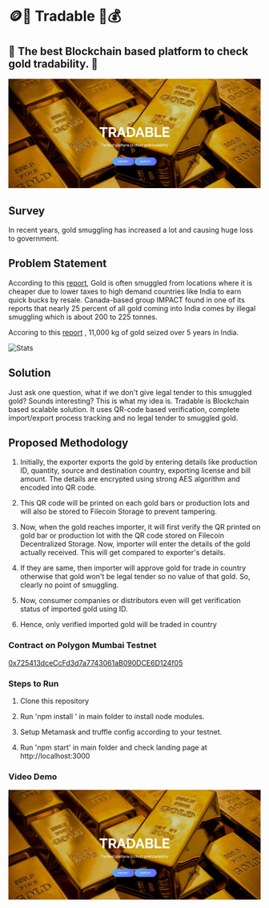 #  🪙🥇  Tradable 🥇💰

## 🥇 The best Blockchain based platform to check gold tradability. 📃

![landing page](./public/tradabletheme.jpg)

## Survey

In recent years, gold smuggling has increased a lot and causing huge loss to government.

## Problem Statement
According to this [report](https://tinyurl.com/goldtrack1), Gold is often smuggled from locations where it is cheaper due to lower taxes to high demand countries like India to earn quick bucks by resale. Canada-based group IMPACT found in one of its reports that nearly 25 percent of all gold coming into India comes by illegal smuggling which is about 200 to 225 tonnes.

Accoring to this [report](https://tinyurl.com/goldtrack2) , 11,000 kg of gold seized over 5 years in India.

![Stats](https://images.moneycontrol.com/static-mcnews/2020/10/page-1-1.png)

## Solution
Just ask one question, what if we don't give legal tender to this smuggled gold?
Sounds interesting? This is what my idea is.
Tradable is Blockchain based scalable solution. It uses QR-code based verification, complete import/export process tracking and no legal tender to smuggled gold.

## Proposed Methodology
1) Initially, the exporter exports the gold by entering details like production ID, quantity, source and destination country, exporting license and bill amount. The details are encrypted using strong AES algorithm and encoded into QR code.

2) This QR code will be printed on each gold bars or production lots and will also be stored to Filecoin Storage to prevent tampering.

3) Now, when the gold reaches importer, it will first verify the QR printed on gold bar or production lot with the QR  code stored on Filecoin Decentralized Storage. Now, importer will enter the details of the gold actually received. This will get compared to exporter's details.

4) If they are same, then importer will approve gold for trade in country otherwise that gold won't be legal tender so no value of that gold. So, clearly no point of smuggling.

5) Now, consumer companies or distributors even will get verification status of imported gold using ID.

6) Hence, only verified imported gold will be traded in country

### Contract on Polygon Mumbai Testnet

[0x725413dceCcFd3d7a7743061aB090DCE6D124f05](https://mumbai.polygonscan.com/address/0x725413dceCcFd3d7a7743061aB090DCE6D124f05)


### Steps to Run

1) Clone this repository

2) Run 'npm install ' in main folder to install node modules.

3) Setup Metamask and truffle config according to your testnet.

4) Run 'npm start' in main folder and check landing page at http://localhost:3000

### Video Demo

[![Tradable](./public/tradabletheme.jpg)](https://www.youtube.com/watch?v=KS3IFLg_VdU)

